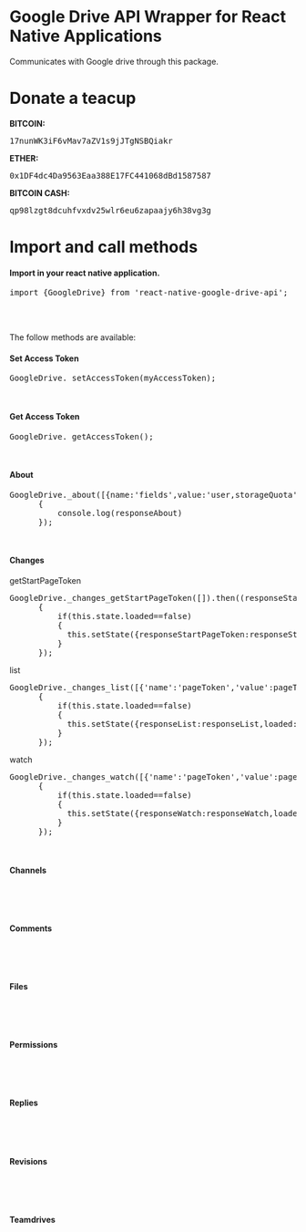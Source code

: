 <h1>Google Drive API Wrapper for React Native Applications</h1>
<p>
Communicates with Google drive through this package. 
</p>
<h1>Donate a teacup</h1>
<p>
  <b>BITCOIN:</b>
  <pre>17nunWK3iF6vMav7aZV1s9jJTgNSBQiakr</pre>

  <b>ETHER:</b>
  <pre>0x1DF4dc4Da9563Eaa388E17FC441068dBd1587587</pre>
  
  <b>BITCOIN CASH:</b>
  <pre>qp98lzgt8dcuhfvxdv25wlr6eu6zapaajy6h38vg3g</pre>

</p>
<h1>Import and call methods</h1>
<h4>Import in your react native application.</h4>
<pre>
import {GoogleDrive} from 'react-native-google-drive-api';
</pre>

<br><br>
<p>The follow methods are available:</p>
<h4>Set Access Token</h4>
<pre>
GoogleDrive._setAccessToken(myAccessToken);
</pre> 
<br>

<h4>Get Access Token</h4>
<pre>
GoogleDrive._getAccessToken();
</pre> 
<br>

<h4>About</h4>
<pre>
GoogleDrive._about([{name:'fields',value:'user,storageQuota'}]).then((responseAbout)=>
      { 
          console.log(responseAbout)                 
      }); 
</pre> 
<br>
<h4>Changes</h4>
<p>getStartPageToken</p>
<pre>
GoogleDrive._changes_getStartPageToken([]).then((responseStartPageToken)=>
      { 
          if(this.state.loaded==false)
          {
            this.setState({responseStartPageToken:responseStartPageToken,loaded:true})
          }                  
      }); 
</pre>
<p>list</p>
<pre>
GoogleDrive._changes_list([{'name':'pageToken','value':pageToken}]).then((responseList)=>
      { 
          if(this.state.loaded==false)
          {
            this.setState({responseList:responseList,loaded:true})
          }                  
      }); 
</pre>
<p>watch</p>
<pre>
GoogleDrive._changes_watch([{'name':'pageToken','value':pageToken}]).then((responseWatch)=>
      { 
          if(this.state.loaded==false)
          {
            this.setState({responseWatch:responseWatch,loaded:true})
          }                  
      }); 
</pre>
<br>
<h4>Channels</h4>
<pre>

</pre>
<br>
<h4>Comments</h4>
<pre>

</pre>
<br>
<h4>Files</h4>
<pre>

</pre>
<br>
<h4>Permissions</h4>
<pre>

</pre>
<br>
<h4>Replies</h4>
<pre>

</pre>
<br>
<h4>Revisions</h4>
<pre>

</pre>
<br>
<h4>Teamdrives</h4>
<pre>

</pre>



